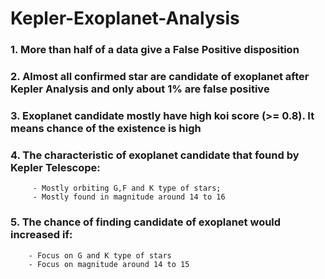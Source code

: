 # Kepler-Exoplanet-Analysis

### 1. More than half of a data give a False Positive disposition
### 2. Almost all confirmed star are candidate of exoplanet after Kepler Analysis and only about 1% are false positive
### 3. Exoplanet candidate mostly have high koi score (>= 0.8). It means chance of the existence is high
### 4. The characteristic of exoplanet candidate that found by Kepler Telescope:
         - Mostly orbiting G,F and K type of stars;
         - Mostly found in magnitude around 14 to 16
### 5. The chance of finding candidate of exoplanet would increased if:
        - Focus on G and K type of stars
        - Focus on magnitude around 14 to 15
